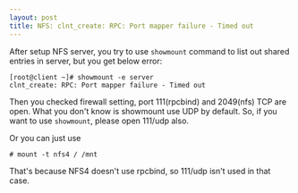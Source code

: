 ```yaml
---
layout: post
title: NFS: clnt_create: RPC: Port mapper failure - Timed out
---
```


After setup NFS server, you try to use `showmount` command to list out shared entries in server, but you get below error:

```
[root@client ~]# showmount -e server
clnt_create: RPC: Port mapper failure - Timed out
```

Then you checked firewall setting, port 111(rpcbind) and 2049(nfs) TCP are open. What you don't know is showmount use UDP by default. So, if you want to use `showmount`, please open 111/udp also.

Or you can just use 

```
# mount -t nfs4 / /mnt
```

That's because NFS4 doesn't use rpcbind, so 111/udp isn't used in that case.
